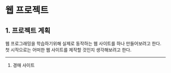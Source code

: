 # 웹 프로젝트 

## 1. 프로젝트 계획 

웹 프로그래밍을 학습하기위해 실제로 동작하는 웹 사이트를 하나 만들어보려고 한다.
첫 시작으로는 어떠한 웹 사이트를 제작할 것인지 생각해보려고 한다. 

---

1. 경매 사이트


